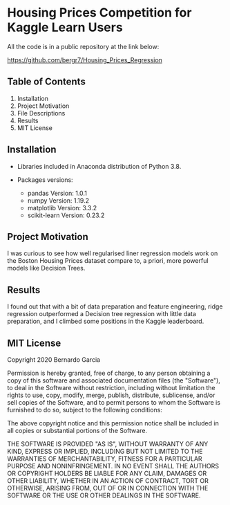 # Housing Prices Competition for Kaggle Learn Users

All the code is in a public repository at the link below:

https://github.com/bergr7/Housing_Prices_Regression


## Table of Contents
1. Installation
2. Project Motivation
3. File Descriptions
4. Results
5. MIT License

## Installation

- Libraries included in Anaconda distribution of Python 3.8.
- Packages versions:

    - pandas Version: 1.0.1
    - numpy Version: 1.19.2
    - matplotlib Version: 3.3.2
    - scikit-learn Version: 0.23.2

## Project Motivation

I was curious to see how well regularised liner regression models work on the Boston Housing Prices dataset compare
to, a priori, more powerful models like Decision Trees.

## Results

I found out that with a bit of data preparation and feature engineering, ridge regression outperformed a Decision
tree regression with little data preparation, and I climbed some positions in the Kaggle leaderboard.

## MIT License
Copyright 2020 Bernardo Garcia

Permission is hereby granted, free of charge, to any person obtaining a copy of this software and associated documentation files (the "Software"), to deal in the Software without restriction, including without limitation the rights to use, copy, modify, merge, publish, distribute, sublicense, and/or sell copies of the Software, and to permit persons to whom the Software is furnished to do so, subject to the following conditions:

The above copyright notice and this permission notice shall be included in all copies or substantial portions of the Software.

THE SOFTWARE IS PROVIDED "AS IS", WITHOUT WARRANTY OF ANY KIND, EXPRESS OR IMPLIED, INCLUDING BUT NOT LIMITED TO THE WARRANTIES OF MERCHANTABILITY, FITNESS FOR A PARTICULAR PURPOSE AND NONINFRINGEMENT. IN NO EVENT SHALL THE AUTHORS OR COPYRIGHT HOLDERS BE LIABLE FOR ANY CLAIM, DAMAGES OR OTHER LIABILITY, WHETHER IN AN ACTION OF CONTRACT, TORT OR OTHERWISE, ARISING FROM, OUT OF OR IN CONNECTION WITH THE SOFTWARE OR THE USE OR OTHER DEALINGS IN THE SOFTWARE.




